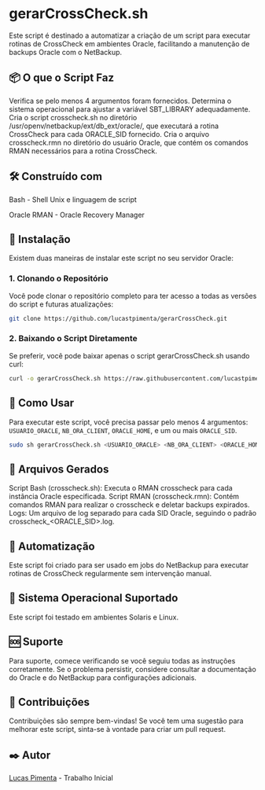 # gerarCrossCheck.sh
Este script é destinado a automatizar a criação de um script para executar rotinas de CrossCheck em ambientes Oracle, facilitando a manutenção de backups Oracle com o NetBackup.

## 📦 O que o Script Faz
Verifica se pelo menos 4 argumentos foram fornecidos.
Determina o sistema operacional para ajustar a variável SBT_LIBRARY adequadamente.
Cria o script crosscheck.sh no diretório /usr/openv/netbackup/ext/db_ext/oracle/, que executará a rotina CrossCheck para cada ORACLE_SID fornecido.
Cria o arquivo crosscheck.rmn no diretório do usuário Oracle, que contém os comandos RMAN necessários para a rotina CrossCheck.

## 🛠️ Construído com
Bash - Shell Unix e linguagem de script

Oracle RMAN - Oracle Recovery Manager

## 🔧 Instalação
Existem duas maneiras de instalar este script no seu servidor Oracle:

### 1. Clonando o Repositório
Você pode clonar o repositório completo para ter acesso a todas as versões do script e futuras atualizações:
```bash
git clone https://github.com/lucastpimenta/gerarCrossCheck.git
```
### 2. Baixando o Script Diretamente
Se preferir, você pode baixar apenas o script gerarCrossCheck.sh usando curl:
```bash
curl -o gerarCrossCheck.sh https://raw.githubusercontent.com/lucastpimenta/gerarCrossCheck/main/gerarCrossCheck.sh
```
## 🚀 Como Usar
Para executar este script, você precisa passar pelo menos 4 argumentos: `USUARIO_ORACLE`, `NB_ORA_CLIENT`, `ORACLE_HOME`, e um ou mais `ORACLE_SID`.
```bash
sudo sh gerarCrossCheck.sh <USUARIO_ORACLE> <NB_ORA_CLIENT> <ORACLE_HOME> <ORACLE_SID_1> [<ORACLE_SID_2> ...]
```
## 📁 Arquivos Gerados
Script Bash (crosscheck.sh): Executa o RMAN crosscheck para cada instância Oracle especificada.
Script RMAN (crosscheck.rmn): Contém comandos RMAN para realizar o crosscheck e deletar backups expirados.
Logs: Um arquivo de log separado para cada SID Oracle, seguindo o padrão crosscheck_<ORACLE_SID>.log.

## 🤖 Automatização
Este script foi criado para ser usado em jobs do NetBackup para executar rotinas de CrossCheck regularmente sem intervenção manual.

## 📝 Sistema Operacional Suportado
Este script foi testado em ambientes Solaris e Linux.

## 🆘 Suporte
Para suporte, comece verificando se você seguiu todas as instruções corretamente. Se o problema persistir, considere consultar a documentação do Oracle e do NetBackup para configurações adicionais.

## 🌟 Contribuições
Contribuições são sempre bem-vindas! Se você tem uma sugestão para melhorar este script, sinta-se à vontade para criar um pull request.

## ✒️ Autor
[Lucas Pimenta](https://github.com/lucastpimenta) - Trabalho Inicial
